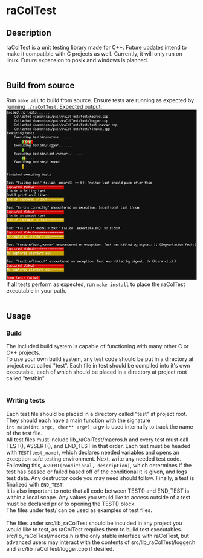 <h1>raColTest</h1>
<h2>Description</h2>
raColTest is a unit testing library made for C++. Future updates intend to make it compatible with C projects as well. Currently, it will only run on linux. Future expansion to posix and windows is planned.
<br /> <br />

<h2>Build from source</h2>
Run <code>make all</code> to build from source. Ensure tests are running as expected by running <code>./raColTest</code>. Expected output: <img src="raColTest.png"/> <br />
If all tests perform as expected, run <code>make install</code> to place the raColTest executable in your path. <br />
<br />
<h2>Usage</h2>
<h3>Build</h3>
The included build system is capable of functioning with many other C or C++ projects. <br /> 
To use your own build system, any test code should be put in a directory at project root called "test". Each file in test should be compiled into it's own executable, each of which should be placed in a directory at project root called "testbin".<br />
<br />

<h3>Writing tests</h3>
Each test file should be placed in a directory called "test" at project root. They should each have a main function with the signature <br /> <code>int main(int argc, char** argv)</code>. argv is used internally to track the name of the test file. <br />
All test files must include lib_raColTest/macros.h and every test must call TEST(), ASSERT(), and END_TEST in that order. Each test must be headed with <code>TEST(test_name)</code>, which declares needed variables and opens an exception safe testing environment. Next, write any needed test code. Following this, <code>ASSERT(conditional, description)</code>, which determines if the test has passed or failed based off of the conditional it is given, and logs test data. Any destructor code you may need should follow. Finally, a test is finalized with <code>END_TEST</code>. <br />
It is also important to note that all code between TEST() and END_TEST is within a local scope. Any values you would like to access outside of a test must be declared prior to opening the TEST() block. <br /> 
The files under test/ can be used as examples of test files. <br \>
<br />
The files under src/lib_raColTest should be inculded in any project you would like to test, as raColTest requires them to build test executables. src/lib_raColTest/macros.h is the only stable interface with raColTest, but advanced users may interact with the contents of src/lib_raColTest/logger.h and src/lib_raColTest/logger.cpp if desired.
